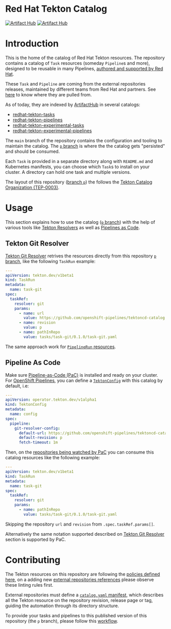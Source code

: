 # Red Hat Tekton Catalog
[![Artifact Hub](https://img.shields.io/endpoint?url=https://artifacthub.io/badge/repository/redhat-tekton-tasks)](https://artifacthub.io/packages/search?repo=redhat-tekton-tasks) [![Artifact Hub](https://img.shields.io/endpoint?url=https://artifacthub.io/badge/repository/redhat-tekton-pipelines)](https://artifacthub.io/packages/search?repo=redhat-tekton-pipelines)

# Introduction

This is the home of the catalog of Red Hat Tekton resources. The repository contains a catalog of `Task` resources (someday `Pipeline`s and more), designed to be reusable in many Pipelines, [authored and supported by Red Hat](./docs/ecosystem-team.md).

These `Task` and `Pipeline` are coming from the external repositories releases, maintained by different teams from Red Hat and partners. See [here](https://github.com/openshift-pipelines/tektoncd-catalog/blob/main/externals.yaml) to know where they are pulled from.

As of today, they are indexed by [ArtifactHub][artifactHub] in several catalogs:
- [redhat-tekton-tasks][artifactHubRedHatTasks]
- [redhat-tekton-pipelines][artifactHubRedHatPipelines]
- [redhat-tekton-experimental-tasks][artifactHubRedHatExperimentalTasks]
- [redhat-tekton-experimental-pipelines][artifactHubRedHatExperimentalPipelines]

The `main` branch of the repository contains the configuration and tooling to maintain the catalog. The [`p` branch][pBranch] is where the the catalog gets "persisted" and should be consumed.

Each `Task` is provided in a separate directory along with `README.md` and Kubernetes manifests, you can choose which `Task`s to install on your cluster. A directory can hold one task and multiple versions.

The layout of this repository ([branch `p`][pBranch]) the follows the [Tekton Catalog Organization (TEP-0003)][TEP0003].

# Usage

This section explains how to use the catalog ([`p` branch][pBranch]) with the help of various tools like [Tekton Resolvers][tektonResolvers] as well as [Pipelines as Code][pipelineAsCode]. 

## Tekton Git Resolver

[Tekton Git Resolver][tektonGitResolver] retrives the resources directly from this repository [`p` branch][pBranch], like the following `TaskRun` example:

```yml
---
apiVersion: tekton.dev/v1beta1
kind: TaskRun
metadata:
  name: task-git
spec:
  taskRef:
    resolver: git
    params:
      - name: url
        value: https://github.com/openshift-pipelines/tektoncd-catalog
      - name: revision
        value: p
      - name: pathInRepo
        value: tasks/task-git/0.1.0/task-git.yaml
```

The same approach work for [`PipelineRun` resources][tektonGitResolverPipeline].

## Pipeline As Code

Make sure [Pipeline-as-Code (PaC)][pipelineAsCode] is installed and ready on your cluster. For [OpenShift Pipelines][openshiftPipelines], you can define a [`TektonConfig`][openshiftPipelinesConfig] with this catalog by default, i.e:

```yml
---
apiVersion: operator.tekton.dev/v1alpha1
kind: TektonConfig
metadata:
  name: config
spec:
  pipeline:
    git-resolver-config:
      default-url: https://github.com/openshift-pipelines/tektoncd-catalog
      default-revision: p
      fetch-timeout: 1m 
```

Then, on the [repositories being watched by PaC][pipelineAsCodeRepository] you can consume this catalog resources like the following example:

```yml
---
apiVersion: tekton.dev/v1beta1
kind: TaskRun
metadata:
  name: task-git
spec:
  taskRef:
    resolver: git
    params:
      - name: pathInRepo
        value: tasks/task-git/0.1.0/task-git.yaml
```

Skipping the repository `url` and `revision` from `.spec.taskRef.params[]`.

Alternatively the same notation supported described on [Tekton Git Resolver](#tekton-git-resolver) section is supported by PaC.

# Contributing

The Tekton resources on this repository are following the [policies defined here](./docs/lint.md), on a adding new [external repositories references](./externals.yaml) please observe these linting rules first.

External repositories must define a [`catalog.yaml` manifest](./docs/catalog.md), which describes all the Tekton resource on the repository revision, release page or tag, guiding the automation through its directory structure.

To provide your tasks and pipelines to this published version of this repository (the `p` branch), please follow this [workflow](./docs/workflow-provide-your-tekton-resources.md).

[artifactHub]: https://github.com/artifacthub.io
[artifactHubRedHatExperimentalPipelines]: https://artifacthub.io/packages/search?repo=redhat-tekton-experimental-pipelines
[artifactHubRedHatExperimentalTasks]: https://artifacthub.io/packages/search?repo=redhat-tekton-experimental-tasks
[artifactHubRedHatPipelines]: https://artifacthub.io/packages/search?repo=redhat-tekton-pipelines&page=1
[artifactHubRedHatTasks]: https://artifacthub.io/packages/search?repo=redhat-tekton-tasks&page=1
[openshiftPipelines]: https://docs.openshift.com/pipelines/1.12/about/about-pipelines.html
[openshiftPipelinesConfig]: https://docs.openshift.com/pipelines/1.12/create/remote-pipelines-tasks-resolvers.html#resolver-git-config-anon_remote-pipelines-tasks-resolvers
[pBranch]: https://github.com/openshift-pipelines/tektoncd-catalog/tree/p
[pipelineAsCode]: https://pipelinesascode.com/
[pipelineAsCodeRepository]: https://github.com/openshift-pipelines/pipelines-as-code/blob/main/docs/content/docs/guide/repositorycrd.md
[tektonGitResolver]: https://tekton.dev/docs/pipelines/git-resolver/
[tektonGitResolverPipeline]:https://tekton.dev/docs/pipelines/git-resolver/#pipeline-resolution
[tektonResolvers]: https://tekton.dev/docs/pipelines/resolution-getting-started/
[TEP0003]: https://github.com/tektoncd/community/blob/main/teps/0003-tekton-catalog-organization.md
